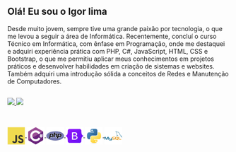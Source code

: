 ## Olá! Eu sou o Igor lima
Desde muito jovem, sempre tive uma grande paixão por tecnologia, o que me levou a seguir a área de Informática. Recentemente, concluí o curso Técnico em Informática, com ênfase em Programação, onde me destaquei e adquiri experiência prática com PHP, C#, JavaScript, HTML, CSS e Bootstrap, o que me permitiu aplicar meus conhecimentos em projetos práticos e desenvolver habilidades em criação de sistemas e websites. Também adquiri uma introdução sólida a conceitos de Redes e Manutenção de Computadores.

##

<div>
  <a href="https://github.com/igottl-dev">
    <img height="180em" src="https://github-readme-stats.vercel.app/api?username=igortl-dev&show_icons=true&theme=github_dark&include_all_commits=true&count_private=true" />
    <img height="180em" src="https://github-readme-stats.vercel.app/api/top-langs/?username=igortl-dev&layout=compact&langs_count=16&theme=github_dark"/>
</div>



 ##
    
<div style="display: inline_block"><br>
  <img align="center" alt="Igor-Js" heigth="30" width="40" src="https://github.com/devicons/devicon/blob/master/icons/javascript/javascript-original.svg">
  <img align="center" alt="Igor-Csharp" heigth="30" width="40" src="https://github.com/devicons/devicon/blob/master/icons/csharp/csharp-original.svg">                 <img align="center" alt="Igor-Php" heigth="30" width="40" src="https://github.com/devicons/devicon/blob/master/icons/php/php-original.svg">                          <img align="center" alt="Igor-Bootstrap" heigth="30" width="40" src="https://github.com/devicons/devicon/blob/master/icons/bootstrap/bootstrap-original.svg">        <img align="center" alt="Igor-Python" heigth="30" width="40" src="https://github.com/devicons/devicon/blob/master/icons/python/python-original.svg">  
  <img align="center" alt="Igor-Python" heigth="30" width="40" src="https://github.com/devicons/devicon/blob/master/icons/mysql/mysql-original-wordmark.svg">  
</div>

##
